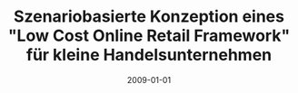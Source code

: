 ---
abstract: ''
authors:
- Christoph Höglinger
date: '2009-01-01'
featured: false
links:
- name: Publik
  url: https://publik.tuwien.ac.at/showentry.php?ID=183666&lang=1
publication_types:
- '7'
publishDate: '2009-01-01'
title: Szenariobasierte Konzeption eines "Low Cost Online Retail Framework" für kleine
  Handelsunternehmen
url_pdf: ''
---